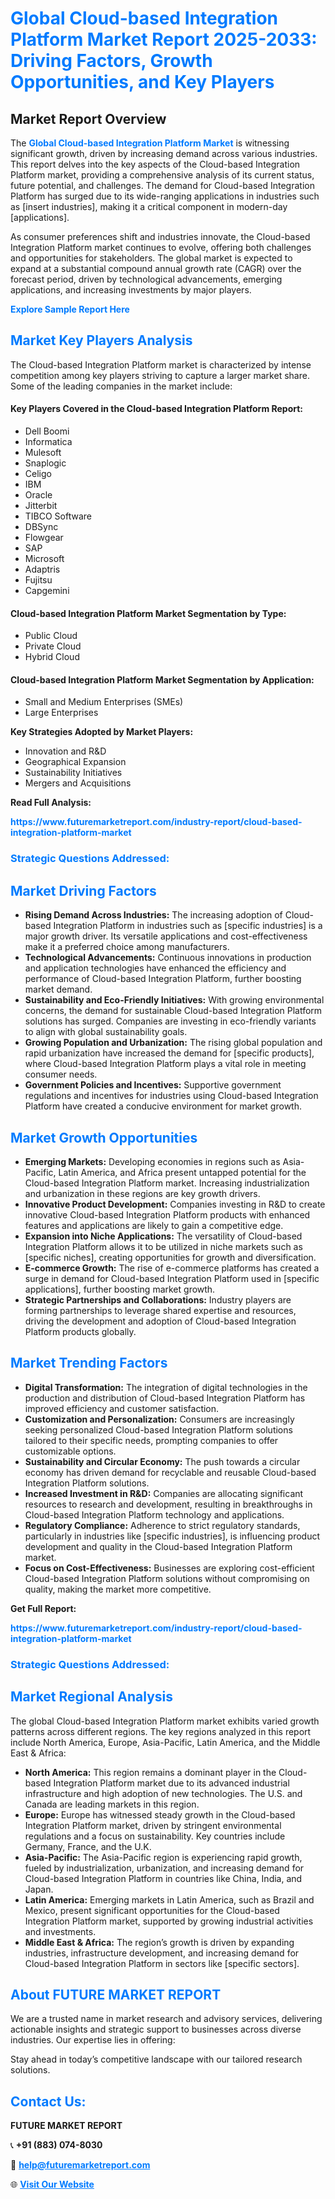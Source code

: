 <h1 style="color: #007BFF;">Global Cloud-based Integration Platform Market Report 2025-2033: Driving Factors, Growth Opportunities, and Key Players</h1>

<section id="overview">
<h2>Market Report Overview</h2>
<p>The <a href="https://www.futuremarketreport.com/industry-report/cloud-based-integration-platform-market" style="color: #007BFF; text-decoration: none;"><strong>Global Cloud-based Integration Platform Market</strong></a> is witnessing significant growth, driven by increasing demand across various industries. This report delves into the key aspects of the Cloud-based Integration Platform market, providing a comprehensive analysis of its current status, future potential, and challenges. The demand for Cloud-based Integration Platform has surged due to its wide-ranging applications in industries such as [insert industries], making it a critical component in modern-day [applications].</p>
<p>As consumer preferences shift and industries innovate, the Cloud-based Integration Platform market continues to evolve, offering both challenges and opportunities for stakeholders. The global market is expected to expand at a substantial compound annual growth rate (CAGR) over the forecast period, driven by technological advancements, emerging applications, and increasing investments by major players.</p>
</section>

<section id="overview">
<p><a href="https://www.futuremarketreport.com/request-sample/reportId=51975" style="color: #007BFF; text-decoration: none;"><strong>Explore Sample Report Here</strong></a></p>
</section>

<section id="key-players">
<h2 style="color: #007BFF;">Market Key Players Analysis</h2>
<p>The Cloud-based Integration Platform market is characterized by intense competition among key players striving to capture a larger market share. Some of the leading companies in the market include:</p>
<h4>Key Players Covered in the Cloud-based Integration Platform Report:</h4>
<ul><li>Dell Boomi</li><li>Informatica</li><li>Mulesoft</li><li>Snaplogic</li><li>Celigo</li><li>IBM</li><li>Oracle</li><li>Jitterbit</li><li>TIBCO Software</li><li>DBSync</li><li>Flowgear</li><li>SAP</li><li>Microsoft</li><li>Adaptris</li><li>Fujitsu</li><li>Capgemini</li></ul>
<h4>Cloud-based Integration Platform Market Segmentation by Type:</h4>
<ul><li>Public Cloud</li><li>Private Cloud</li><li>Hybrid Cloud</li></ul>

<h4>Cloud-based Integration Platform Market Segmentation by Application:</h4>
<ul><li>Small and Medium Enterprises (SMEs)</li><li>Large Enterprises</li></ul>
<p><strong>Key Strategies Adopted by Market Players:</strong></p>
<ul>
<li>Innovation and R&D</li>
<li>Geographical Expansion</li>
<li>Sustainability Initiatives</li>
<li>Mergers and Acquisitions</li>
</ul>
</section>

<section>
<p><strong>Read Full Analysis: </strong></p><a href="https://www.futuremarketreport.com/industry-report/cloud-based-integration-platform-market" style="color: #007BFF; text-decoration: none;"><strong>https://www.futuremarketreport.com/industry-report/cloud-based-integration-platform-market</strong></a>
<h3 style="color: #007BFF;">Strategic Questions Addressed:</h3>
</section>

<section id="driving-factors">
<h2 style="color: #007BFF;">Market Driving Factors</h2>
<ul>
<li><strong>Rising Demand Across Industries:</strong> The increasing adoption of Cloud-based Integration Platform in industries such as [specific industries] is a major growth driver. Its versatile applications and cost-effectiveness make it a preferred choice among manufacturers.</li>
<li><strong>Technological Advancements:</strong> Continuous innovations in production and application technologies have enhanced the efficiency and performance of Cloud-based Integration Platform, further boosting market demand.</li>
<li><strong>Sustainability and Eco-Friendly Initiatives:</strong> With growing environmental concerns, the demand for sustainable Cloud-based Integration Platform solutions has surged. Companies are investing in eco-friendly variants to align with global sustainability goals.</li>
<li><strong>Growing Population and Urbanization:</strong> The rising global population and rapid urbanization have increased the demand for [specific products], where Cloud-based Integration Platform plays a vital role in meeting consumer needs.</li>
<li><strong>Government Policies and Incentives:</strong> Supportive government regulations and incentives for industries using Cloud-based Integration Platform have created a conducive environment for market growth.</li>
</ul>
</section>

<section id="growth-opportunities">
<h2 style="color: #007BFF;">Market Growth Opportunities</h2>
<ul>
<li><strong>Emerging Markets:</strong> Developing economies in regions such as Asia-Pacific, Latin America, and Africa present untapped potential for the Cloud-based Integration Platform market. Increasing industrialization and urbanization in these regions are key growth drivers.</li>
<li><strong>Innovative Product Development:</strong> Companies investing in R&D to create innovative Cloud-based Integration Platform products with enhanced features and applications are likely to gain a competitive edge.</li>
<li><strong>Expansion into Niche Applications:</strong> The versatility of Cloud-based Integration Platform allows it to be utilized in niche markets such as [specific niches], creating opportunities for growth and diversification.</li>
<li><strong>E-commerce Growth:</strong> The rise of e-commerce platforms has created a surge in demand for Cloud-based Integration Platform used in [specific applications], further boosting market growth.</li>
<li><strong>Strategic Partnerships and Collaborations:</strong> Industry players are forming partnerships to leverage shared expertise and resources, driving the development and adoption of Cloud-based Integration Platform products globally.</li>
</ul>
</section>

<section id="trending-factors">
<h2 style="color: #007BFF;">Market Trending Factors</h2>
<ul>
<li><strong>Digital Transformation:</strong> The integration of digital technologies in the production and distribution of Cloud-based Integration Platform has improved efficiency and customer satisfaction.</li>
<li><strong>Customization and Personalization:</strong> Consumers are increasingly seeking personalized Cloud-based Integration Platform solutions tailored to their specific needs, prompting companies to offer customizable options.</li>
<li><strong>Sustainability and Circular Economy:</strong> The push towards a circular economy has driven demand for recyclable and reusable Cloud-based Integration Platform solutions.</li>
<li><strong>Increased Investment in R&D:</strong> Companies are allocating significant resources to research and development, resulting in breakthroughs in Cloud-based Integration Platform technology and applications.</li>
<li><strong>Regulatory Compliance:</strong> Adherence to strict regulatory standards, particularly in industries like [specific industries], is influencing product development and quality in the Cloud-based Integration Platform market.</li>
<li><strong>Focus on Cost-Effectiveness:</strong> Businesses are exploring cost-efficient Cloud-based Integration Platform solutions without compromising on quality, making the market more competitive.</li>
</ul>
</section>

<section>
<p><strong>Get Full Report: </strong></p><a href="https://www.futuremarketreport.com/industry-report/cloud-based-integration-platform-market" style="color: #007BFF; text-decoration: none;"><strong>https://www.futuremarketreport.com/industry-report/cloud-based-integration-platform-market</strong></a>
<h3 style="color: #007BFF;">Strategic Questions Addressed:</h3>
</section>


<section id="regional-analysis">
<h2 style="color: #007BFF;">Market Regional Analysis</h2>
<p>The global Cloud-based Integration Platform market exhibits varied growth patterns across different regions. The key regions analyzed in this report include North America, Europe, Asia-Pacific, Latin America, and the Middle East & Africa:</p>
<ul>
<li><strong>North America:</strong> This region remains a dominant player in the Cloud-based Integration Platform market due to its advanced industrial infrastructure and high adoption of new technologies. The U.S. and Canada are leading markets in this region.</li>
<li><strong>Europe:</strong> Europe has witnessed steady growth in the Cloud-based Integration Platform market, driven by stringent environmental regulations and a focus on sustainability. Key countries include Germany, France, and the U.K.</li>
<li><strong>Asia-Pacific:</strong> The Asia-Pacific region is experiencing rapid growth, fueled by industrialization, urbanization, and increasing demand for Cloud-based Integration Platform in countries like China, India, and Japan.</li>
<li><strong>Latin America:</strong> Emerging markets in Latin America, such as Brazil and Mexico, present significant opportunities for the Cloud-based Integration Platform market, supported by growing industrial activities and investments.</li>
<li><strong>Middle East & Africa:</strong> The region’s growth is driven by expanding industries, infrastructure development, and increasing demand for Cloud-based Integration Platform in sectors like [specific sectors].</li>
</ul>
</section>

<footer>
<h2 style="color: #007BFF;">About FUTURE MARKET REPORT</h2>
<p>We are a trusted name in market research and advisory services, delivering actionable insights and strategic support to businesses across diverse industries. Our expertise lies in offering:</p>

<p>Stay ahead in today’s competitive landscape with our tailored research solutions.</p>

<h2 style="color: #007BFF;">Contact Us:</h2>
<p><strong>FUTURE MARKET REPORT</strong></p>
<p>📞 <strong>+91 (883) 074-8030</strong></p>
<p>📧 <strong><a href="mailto:help@futuremarketreport.com" style="color: #007BFF;">help@futuremarketreport.com</a></strong></p>
<p>🌐 <strong><a href="https://www.futuremarketreport.com/" style="color: #007BFF;">Visit Our Website</a></strong></p>
</footer>